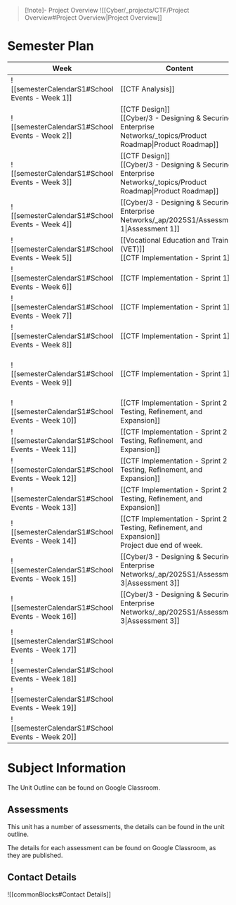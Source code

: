 > [!note]- Project Overview
> ![[Cyber/_projects/CTF/Project Overview#Project Overview|Project Overview]]



# Semester Plan


| Week                                            | Content                                                                                                           | Submissions                                                                                                   |
| ----------------------------------------------- | ----------------------------------------------------------------------------------------------------------------- | ------------------------------------------------------------------------------------------------------------- |
| ![[semesterCalendarS1#School Events - Week 1]]  | [[CTF Analysis]]                                                                                                  |                                                                                                               |
| ![[semesterCalendarS1#School Events - Week 2]]  | [[CTF Design]]<br>[[Cyber/3 - Designing & Securing Enterprise Networks/_topics/Product Roadmap\|Product Roadmap]] |                                                                                                               |
| ![[semesterCalendarS1#School Events - Week 3]]  | [[CTF Design]]<br>[[Cyber/3 - Designing & Securing Enterprise Networks/_topics/Product Roadmap\|Product Roadmap]] |                                                                                                               |
| ![[semesterCalendarS1#School Events - Week 4]]  | [[Cyber/3 - Designing & Securing Enterprise Networks/_ap/2025S1/Assessment 1\|Assessment 1]]                      | [[Cyber/3 - Designing & Securing Enterprise Networks/_ap/2025S1/Assessment 1\|Assessment 1 Due]]              |
| ![[semesterCalendarS1#School Events - Week 5]]  | [[Vocational Education and Training (VET)]]<br>[[CTF Implementation - Sprint 1]]                                  | ICTICT214 - Google classroom                                                                                  |
| ![[semesterCalendarS1#School Events - Week 6]]  | [[CTF Implementation - Sprint 1]]                                                                                 |                                                                                                               |
| ![[semesterCalendarS1#School Events - Week 7]]  | [[CTF Implementation - Sprint 1]]                                                                                 |                                                                                                               |
| ![[semesterCalendarS1#School Events - Week 8]]  | [[CTF Implementation - Sprint 1]]                                                                                 | Assessment 2 Practice - Tuesday Double                                                                        |
| ![[semesterCalendarS1#School Events - Week 9]]  | [[CTF Implementation - Sprint 1]]                                                                                 | [[Cyber/3 - Designing & Securing Enterprise Networks/_ap/2025S1/Assessment 2\|Assessment 2 - Tuesday Double]] |
| ![[semesterCalendarS1#School Events - Week 10]] | [[CTF Implementation - Sprint 2 - Testing, Refinement, and Expansion]]                                            |                                                                                                               |
| ![[semesterCalendarS1#School Events - Week 11]] | [[CTF Implementation - Sprint 2 - Testing, Refinement, and Expansion]]                                            |                                                                                                               |
| ![[semesterCalendarS1#School Events - Week 12]] | [[CTF Implementation - Sprint 2 - Testing, Refinement, and Expansion]]                                            |                                                                                                               |
| ![[semesterCalendarS1#School Events - Week 13]] | [[CTF Implementation - Sprint 2 - Testing, Refinement, and Expansion]]                                            |                                                                                                               |
| ![[semesterCalendarS1#School Events - Week 14]] | [[CTF Implementation - Sprint 2 - Testing, Refinement, and Expansion]]<br>Project due end of week.                |                                                                                                               |
| ![[semesterCalendarS1#School Events - Week 15]] | [[Cyber/3 - Designing & Securing Enterprise Networks/_ap/2025S1/Assessment 3\|Assessment 3]]                      |                                                                                                               |
| ![[semesterCalendarS1#School Events - Week 16]] | [[Cyber/3 - Designing & Securing Enterprise Networks/_ap/2025S1/Assessment 3\|Assessment 3]]                      | **Friday** [[Cyber/3 - Designing & Securing Enterprise Networks/_ap/2025S1/Assessment 3\|Assessment 3]]       |
| ![[semesterCalendarS1#School Events - Week 17]] |                                                                                                                   |                                                                                                               |
| ![[semesterCalendarS1#School Events - Week 18]] |                                                                                                                   |                                                                                                               |
| ![[semesterCalendarS1#School Events - Week 19]] |                                                                                                                   |                                                                                                               |
| ![[semesterCalendarS1#School Events - Week 20]] |                                                                                                                   |                                                                                                               |



# Subject Information

The Unit Outline can be found on Google Classroom.

## Assessments

This unit has a number of assessments, the details can be found in the unit outline.

The details for each assessment can be found on Google Classroom, as they are published.

## Contact Details

![[commonBlocks#Contact Details]]
